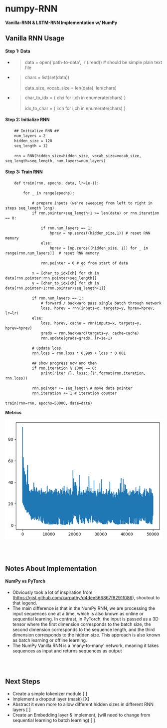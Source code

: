 # numpy-RNN
**Vanilla-RNN & LSTM-RNN Implementation w/ NumPy**


## Vanilla RNN Usage
#### Step 1: Data
* > data = open('path-to-data', 'r').read() # should be simple plain text file
* > chars = list(set(data)) <br> <br> data_size, vocab_size = len(data), len(chars) 
* > char_to_idx = { ch:i for i,ch in enumerate(chars) } <br> <br> idx_to_char = { i:ch for i,ch in enumerate(chars) }


#### Step 2: Initialize RNN
``` 
    ## Initialize RNN ##
    num_layers = 2
    hidden_size = 128
    seq_length = 12

    rnn = RNN(hidden_size=hidden_size, vocab_size=vocab_size, seq_length=seq_length, num_layers=num_layers)
```

#### Step 3: Train RNN

```
    def train(rnn, epochs, data, lr=1e-1):

        for _ in range(epochs):

            # prepare inputs (we're sweeping from left to right in steps seq_length long)
            if rnn.pointer+seq_length+1 >= len(data) or rnn.iteration == 0:

                if rnn.num_layers == 1:
                    hprev = np.zeros((hidden_size,1)) # reset RNN memory
                else:
                    hprev = [np.zeros((hidden_size, 1)) for _ in range(rnn.num_layers)]  # reset RNN memory

                rnn.pointer = 0 # go from start of data

            x = [char_to_idx[ch] for ch in data[rnn.pointer:rnn.pointer+seq_length]]
            y = [char_to_idx[ch] for ch in data[rnn.pointer+1:rnn.pointer+seq_length+1]]

            if rnn.num_layers == 1:
                # forward / backward pass single batch through network
                loss, hprev = rnn(inputs=x, targets=y, hprev=hprev, lr=lr)
            else:
                loss, hprev, cache = rnn(inputs=x, targets=y, hprev=hprev)
                grads = rnn.backward(targets=y, cache=cache)
                rnn.update(grads=grads, lr=1e-1)

            # update loss
            rnn.loss = rnn.loss * 0.999 + loss * 0.001

            ## show progress now and then
            if rnn.iteration % 1000 == 0: 
                print('iter {}, loss: {}'.format(rnn.iteration, rnn.loss))

            rnn.pointer += seq_length # move data pointer
            rnn.iteration += 1 # iteration counter 

train(rnn=rnn, epochs=50000, data=data)
```
**Metrics** 

![Loss](https://github.com/j0sephsasson/numpy-rnn/blob/main/loss.png?raw=true)

<br>
<br>

## Notes About Implementation
#### NumPy vs PyTorch 
* Obviously took a lot of inspiration from (https://gist.github.com/karpathy/d4dee566867f8291f086), shoutout to that legend.
* The main difference is that in the NumPy RNN, we are processing the input sequences one at a time, which is also known as online or sequential learning. In contrast, in PyTorch, the input is passed as a 3D tensor where the first dimension corresponds to the batch size, the second dimension corresponds to the sequence length, and the third dimension corresponds to the hidden size. This approach is also known as batch learning or offline learning.
* The NumPy Vanilla RNN is a 'many-to-many' network, meaning it takes sequences as input and returns sequences as output

<br>
<br>

## Next Steps
* Create a simple tokenizer module [ ]
* Implement a dropout layer (mask) [X]
* Abstract it even more to allow different hidden sizes in different RNN layers [ ]
* Create an Embedding layer & implement, (will need to change from sequential learning to batch learning) [ ]